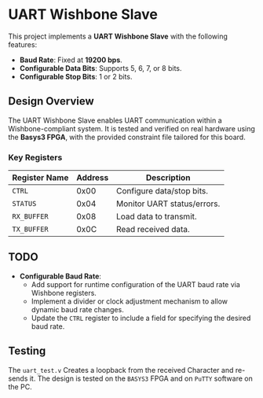 # UART Wishbone Slave

This project implements a **UART Wishbone Slave** with the following features:
- **Baud Rate**: Fixed at **19200 bps**.
- **Configurable Data Bits**: Supports 5, 6, 7, or 8 bits.
- **Configurable Stop Bits**: 1 or 2 bits.

## Design Overview
The UART Wishbone Slave enables UART communication within a Wishbone-compliant system. It is tested and verified on real hardware using the **Basys3 FPGA**, with the provided constraint file tailored for this board.

### Key Registers
| Register Name | Address | Description                  |
|---------------|---------|------------------------------|
| `CTRL`        | 0x00    | Configure data/stop bits.    |
| `STATUS`      | 0x04    | Monitor UART status/errors.  |
| `RX_BUFFER`   | 0x08    | Load data to transmit.       |
| `TX_BUFFER`   | 0x0C    | Read received data.          |

## TODO
- **Configurable Baud Rate**: 
  - Add support for runtime configuration of the UART baud rate via Wishbone registers.
  - Implement a divider or clock adjustment mechanism to allow dynamic baud rate changes.
  - Update the `CTRL` register to include a field for specifying the desired baud rate.

## Testing
The `uart_test.v` Creates a loopback from the received Character and re-sends it. The design is tested on the `BASYS3` FPGA and on `PuTTY` software on the PC.


